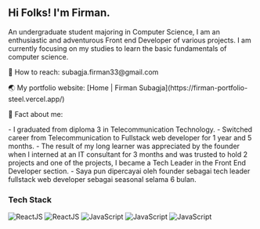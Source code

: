 ## Hi Folks! I'm Firman.
An undergraduate student majoring in Computer Science, I am an enthusiastic and adventurous Front end Developer of various projects. I am currently focusing on my studies to learn the basic fundamentals of computer science.

<p>📩 How to reach: subagja.firman33@gmail.com</p>
<p>🌏 My portfolio website: [Home | Firman Subagja](https://firman-portfolio-steel.vercel.app/)</p>
<p>🧠 Fact about me:</p>
- I graduated from diploma 3 in Telecommunication Technology.
- Switched career from Telecommunication to Fullstack web developer for 1 year and 5 months.
- The result of my long learner was appreciated by the founder when I interned at an IT consultant for 3 months and was trusted to hold 2 projects and one of the projects, I became a Tech Leader in the Front End Developer section.
- Saya pun dipercayai oleh founder sebagai tech leader fullstack web developer sebagai seasonal selama 6 bulan.

### Tech Stack

<div class="display: flex;">
	<img src="https://img.icons8.com/?size=100&id=NfbyHexzVEDk&format=png&color=000000" alt="ReactJS"/>
	<img src="https://img.icons8.com/?size=100&id=MWiBjkuHeMVq&format=png&color=000000" alt="ReactJS"/>
	<img src="https://img.icons8.com/?size=100&id=108784&format=png&color=000000" alt="JavaScript"/>
	<img src="https://img.icons8.com/?size=100&id=uJM6fQYqDaZK&format=png&color=000000" alt="JavaScript"/>
	<img src="https://img.icons8.com/?size=100&id=TpULddJc4gTh&format=png&color=000000" alt="JavaScript"/>
</div>
